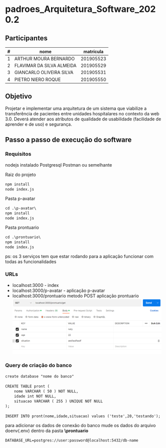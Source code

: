 # padroes_Arquitetura_Software_2020.2

## Participantes
#|nome|matrícula
----|----|-----
1| ARTHUR MOURA BERNARDO|201905523
2|FLAVIMAR DA SILVA ALMEIDA|201905529
3|GIANCARLO OLIVEIRA SILVA|201905531
4|PIETRO NIERO ROQUE|201905550

## Objetivo
Projetar e implementar uma arquitetura de um sistema que viabilize a transferência de pacientes entre unidades hospitalares no contexto da web 3.0. Deverá atender aos atributos de qualidade de usabilidade (facilidade de aprender e de uso) e segurança.

## Passo a passo de execução do software
### Requisitos
nodejs instalado
Postgresql
Postman ou semelhante

Raiz do projeto
```
npm install
node index.js
```
Pasta p-avatar
```
cd .\p-avatar\
npm install
node index.js
```
Pasta prontuario
```
cd .\prontuario\
npm install
node index.js
```
ps: os 3 serviços tem que estar rodando para a aplicação funcionar com todas as funcionalidades
### URLs
* localhost:3000 - index
* localhost:3000/p-avatar - aplicação p-avatar
* localhost:3000/prontuario metodo POST aplicação prontuario
![img](image.png)

### Query de criação do banco
```
create database "nome do banco"

CREATE TABLE pront (
	nome VARCHAR ( 50 ) NOT NULL,
	idade int NOT NULL,
	situacao VARCHAR ( 255 ) UNIQUE NOT NULL
);

INSERT INTO pront(nome,idade,situacao) values ('teste',20,'testando');
```
para adicionar os dados de conexão do banco mude os dados do arquivo doenv(.env) dentro da pasta **\prontuario**
```
DATABASE_URL=postgres://user:password@localhost:5432/db-name
```
